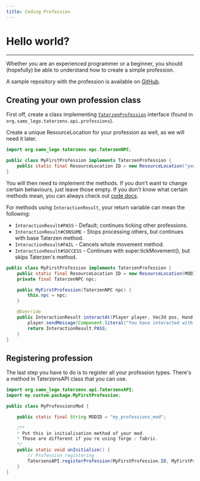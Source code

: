 ```yaml
---
title: Coding Profession
---
```



# Hello world?

---

Whether you are an experienced programmer or a beginner,
you should (hopefully) be able to understand how to create
a simple profession.

A sample repository with the profession is
available on [GitHub](https://www.github.com/samolego/TaterzenProfessionExampleMod).

## Creating your own profession class
First off, create a class implementing
[`TaterzenProfession`](https://samolego.github.io/Taterzens/dokka/latest-snapshot/common/common/org.samo_lego.taterzens.api.professions/-taterzen-profession/index.html)
interface (found in `org.samo_lego.taterzens.api.professions`).

Create a unique ResourceLocation for your profession as well, as we will
need it later.


```java
import org.samo_lego.taterzens.npc.TaterzenNPC;

public class MyFirstProfession implements TaterzenProfession {
	public static final ResourceLocation ID = new ResourceLocation("your_mod_id", "my_profession");
}
```

You will then need to implement the methods.
If you don't want to change certain behaviours, just leave those empty.
If you don't know what certain methods mean, you can always check out
[code docs](https://samolego.github.io/Taterzens/dokka/latest-snapshot/common/common/org.samo_lego.taterzens.api.professions/-taterzen-profession/index.html).

For methods using `InteractionResult`, your return variable can mean the following:

* `InteractionResult#PASS` - Default; continues ticking other professions.
* `InteractionResult#CONSUME` - Stops processing others, but continues with base Taterzen method.
* `InteractionResult#FAIL` - Cancels whole movement method.
* `InteractionResult#SUCCESS` - Continues with super.tickMovement(), but skips Taterzen's method.

```java
public class MyFirstProfession implements TaterzenProfession {
    public static final ResourceLocation ID = new ResourceLocation(MODID, "my_profession");
    private final TaterzenNPC npc;

    public MyFirstProfession(TaterzenNPC npc) {
        this.npc = npc;
    }

    @Override
    public InteractionResult interactAt(Player player, Vec3d pos, Hand hand) {
        player.sendMessage(Component.literal("You have interacted with ").append(this.npc.getName()), false);
        return InteractionResult.PASS;
    }
}
```

## Registering profession
The last step you have to do is to register all your profession types.
There's a method in TaterzensAPI class that you can use.

```java
import org.samo_lego.taterzens.api.TaterzensAPI;
import my.custom.package.MyFirstProfession;

public class MyProfessionsMod {

    public static final String MODID = "my_professions_mod";

    /**
	* Put this in initialisation method of your mod.
	* Those are different if you're using forge / fabric.
    */
    public static void onInitialize() {
        // Profession registering
        TaterzensAPI.registerProfession(MyFirstProfession.ID, MyFirstProfession::new);
    }
}

```
